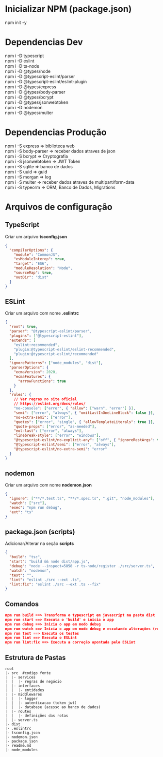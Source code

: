 # Inicializar NPM (package.json)

npm init -y

# Dependencias Dev

npm i -D typescript  <br> 
npm i -D eslint <br>
npm i -D ts-node <br>
npm i -D @types/node <br> 
npm i -D @typescript-eslint/parser <br> 
npm i -D @typescript-eslint/eslint-plugin <br> 
npm i -D @types/express <br> 
npm i -D @types/body-parser <br> 
npm i -D @types/bcrypt <br> 
npm i -D @types/jsonwebtoken <br> 
npm i -D nodemon <br> 
npm i -D @types/multer <br> 

# Dependencias Produção

npm i -S express => biblioteca web <br> 
npm i -S body-parser => receber dados atraves de json <br> 
npm i -S bcrypt => Cryptografia <br> 
npm i -S jsonwebtoken => JWT Token <br> 
npm i -S sqlite => banco de dados <br> 
npm i -S uuid => guid <br> 
npm i -S morgan => log <br> 
npm i -S multer => receber dados atraves de multipart/form-data <br> 
npm i -S typeorm => ORM, Banco de Dados, Migrations <br> 

# Arquivos de configuração

## TypeScript

Criar um arquivo **tsconfig.json**

```json
{
  "compilerOptions": {
    "module": "CommonJS",
    "esModuleInterop": true,
    "target": "ES6",
    "moduleResolution": "Node",
    "sourceMap": true,
    "outDir": "dist"
  }
}
```

## ESLint

Criar um arquivo com nome **.eslintrc**

```json
{
  "root": true,
  "parser": "@typescript-eslint/parser",
  "plugins": ["@typescript-eslint"],
  "extends": [
    "eslint:recommended",
    "plugin:@typescript-eslint/eslint-recommended",
    "plugin:@typescript-eslint/recommended"
  ],
  "ignorePatterns": ["node_modules", "dist"],
  "parserOptions": {
    "ecmaVersion": 2020,
    "ecmaFeatures": {
      "arrowFunctions": true
    }
  },
  "rules": {
    // Ver regras no site oficial
    // https://eslint.org/docs/rules/
    "no-console": ["error", { "allow": ["warn", "error"] }],
    "semi": ["error", "always", { "omitLastInOneLineBlock": false }],
    "no-extra-semi": ["error"],
    "quotes": ["error", "single", { "allowTemplateLiterals": true }],
    "quote-props": ["error", "as-needed"],
    "eol-last": ["error", "always"],
    "linebreak-style": ["error", "windows"],
    "@typescript-eslint/no-explicit-any": ["off", { "ignoreRestArgs": true }],
    "@typescript-eslint/semi": ["error", "always"],
    "@typescript-eslint/no-extra-semi": "error"
  }
}
```

## nodemon

Criar um arquivo com nome **nodemon.json**

```json
{
  "ignore": ["**/*.test.ts", "**/*.spec.ts", ".git", "node_modules"],
  "watch": ["src"],
  "exec": "npm run debug",
  "ext": "ts"
}
```

## package.json (scripts)

Adicionar/Alterar na seção **scripts**

```json
{
  "build": "tsc",
  "start": "build && node dist/app.js",
  "debug": "node --inspect=5858 -r ts-node/register ./src/server.ts",
  "watch": "nodemon",
  "test": "",
  "lint": "eslint ./src --ext .ts",
  "lint:fix": "eslint ./src --ext .ts --fix"
}
```

## Comandos

```json
npm run build ==> Transforma o typescript em javascript na pasta dist
npm run start ==> Executa o 'build' e inicia o app
npm run debug ==> Inicia o app em modo debug
npm run watch ==> Inicia o app em modo debug e escutando alterações (reinicia automaticamente)
npm run test ==> Executa os testes
npm run lint ==> Executa o ESLint
npm run lint:fix ==> Executa a correção apontada pelo ESLint
```

## Estrutura de Pastas

```
root
|- src  #codigo fonte
|  |- services
|  |  |- regras de negócio
|  |- interfaces
|  |  |- entidades
|  |- middlewares
|  |  |- logger
|  |  |- autenticacao (token jwt)
|  |  |- database (acesso ao banco de dados)
|  |- routes
|  |  |- definições das rotas
|  |- server.ts
|- dist
|- .eslintrc
|- tsconfig.json
|- nodemon.json
|- package.json
|- readme.md
|- node_modules
```
